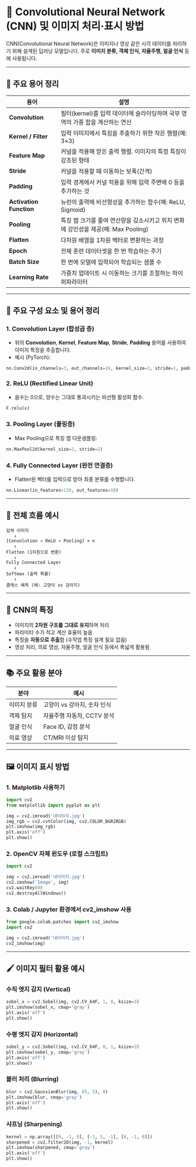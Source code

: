# 🧠 Convolutional Neural Network (CNN) 및 이미지 처리·표시 방법

CNN(Convolutional Neural Network)은 이미지나 영상 같은 시각 데이터를 처리하기 위해 설계된 딥러닝 모델입니다. 주로 **이미지 분류, 객체 인식, 자율주행, 얼굴 인식** 등에 사용됩니다.

---

## 📝 주요 용어 정리

| 용어                      | 설명                                                    |
| ----------------------- | ----------------------------------------------------- |
| **Convolution**         | 필터(kernel)를 입력 데이터에 슬라이딩하며 국부 영역의 가중 합을 계산하는 연산       |
| **Kernel / Filter**     | 입력 이미지에서 특징을 추출하기 위한 작은 행렬(예: 3×3)                    |
| **Feature Map**         | 커널을 적용해 얻은 출력 행렬. 이미지의 특정 특징이 강조된 형태                  |
| **Stride**              | 커널을 적용할 때 이동하는 보폭(간격)                                 |
| **Padding**             | 입력 경계에서 커널 적용을 위해 입력 주변에 0 등을 추가하는 것                  |
| **Activation Function** | 뉴런의 출력에 비선형성을 추가하는 함수(예: ReLU, Sigmoid)               |
| **Pooling**             | 특징 맵 크기를 줄여 연산량을 감소시키고 위치 변화에 강인성을 제공(예: Max Pooling) |
| **Flatten**             | 다차원 배열을 1차원 벡터로 변환하는 과정                               |
| **Epoch**               | 전체 훈련 데이터셋을 한 번 학습하는 주기                               |
| **Batch Size**          | 한 번에 모델에 입력되어 학습되는 샘플 수                               |
| **Learning Rate**       | 가중치 업데이트 시 이동하는 크기를 조절하는 하이퍼파라미터                      |

---

## 🔧 주요 구성 요소 및 용어 정리

### 1. Convolution Layer (합성곱 층)

* 위의 **Convolution**, **Kernel**, **Feature Map**, **Stride**, **Padding** 용어를 사용하여 이미지 특징을 추출합니다.
* 예시 (PyTorch):

```python
nn.Conv2d(in_channels=3, out_channels=16, kernel_size=3, stride=1, padding=1)
```

### 2. ReLU (Rectified Linear Unit)

* 음수는 0으로, 양수는 그대로 통과시키는 비선형 활성화 함수.

```python
F.relu(x)
```

### 3. Pooling Layer (풀링층)

* Max Pooling으로 특징 맵 다운샘플링:

```python
nn.MaxPool2d(kernel_size=2, stride=2)
```

### 4. Fully Connected Layer (완전 연결층)

* Flatten된 벡터를 입력으로 받아 최종 분류를 수행합니다.

```python
nn.Linear(in_features=128, out_features=10)
```

---

## 🔄 전체 흐름 예시

```
입력 이미지
   ↓
[Convolution → ReLU → Pooling] × n
   ↓
Flatten (1차원으로 변환)
   ↓
Fully Connected Layer
   ↓
Softmax (출력 확률)
   ↓
클래스 예측 (예: 고양이 vs 강아지)
```

---

## 🎯 CNN의 특징

* 이미지의 **2차원 구조를 그대로 유지**하며 처리
* 파라미터 수가 적고 계산 효율이 높음
* 특징을 **자동으로 추출**함 (수작업 특징 설계 필요 없음)
* 영상 처리, 의료 영상, 자율주행, 얼굴 인식 등에서 폭넓게 활용됨

---

## 📚 주요 활용 분야

| 분야     | 예시                |
| ------ | ----------------- |
| 이미지 분류 | 고양이 vs 강아지, 숫자 인식 |
| 객체 탐지  | 자율주행 자동차, CCTV 분석 |
| 얼굴 인식  | Face ID, 감정 분석    |
| 의료 영상  | CT/MRI 이상 탐지      |

---

## 🖼️ 이미지 표시 방법

### 1. Matplotlib 사용하기

```python
import cv2
from matplotlib import pyplot as plt

img = cv2.imread('내이미지.jpg')
img_rgb = cv2.cvtColor(img, cv2.COLOR_BGR2RGB)
plt.imshow(img_rgb)
plt.axis('off')
plt.show()
```

### 2. OpenCV 자체 윈도우 (로컬 스크립트)

```python
import cv2

img = cv2.imread('내이미지.jpg')
cv2.imshow('Image', img)
cv2.waitKey(0)
cv2.destroyAllWindows()
```

### 3. Colab / Jupyter 환경에서 cv2\_imshow 사용

```python
from google.colab.patches import cv2_imshow
import cv2

img = cv2.imread('내이미지.jpg')
cv2_imshow(img)
```

---

## 🖌️ 이미지 필터 활용 예시

### 수직 엣지 감지 (Vertical)

```python
sobel_x = cv2.Sobel(img, cv2.CV_64F, 1, 0, ksize=3)
plt.imshow(sobel_x, cmap='gray')
plt.axis('off')
plt.show()
```

### 수평 엣지 감지 (Horizontal)

```python
sobel_y = cv2.Sobel(img, cv2.CV_64F, 0, 1, ksize=3)
plt.imshow(sobel_y, cmap='gray')
plt.axis('off')
plt.show()
```

### 블러 처리 (Blurring)

```python
blur = cv2.GaussianBlur(img, (5, 5), 0)
plt.imshow(blur, cmap='gray')
plt.axis('off')
plt.show()
```

### 샤프닝 (Sharpening)

```python
kernel = np.array([[0, -1, 0], [-1, 5, -1], [0, -1, 0]])
sharpened = cv2.filter2D(img, -1, kernel)
plt.imshow(sharpened, cmap='gray')
plt.axis('off')
plt.show()
```
